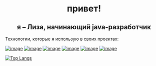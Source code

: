 <h1 align="center">привет!</h1>
<h2 align="center">я – Лиза, начинающий java-разработчик</h2>

Технологии, которые я использую в своих проектах:

<a href="https://www.docker.com/" title="Docker">![image](https://github.com/elizabethwithu/java-shareit/assets/117889272/91f04bc0-3b97-4ffa-a1c9-c2bdfa813b60)</a>
<a href="https://github.com/elizabethwithu" title="GitHub">![image](https://github.com/elizabethwithu/java-shareit/assets/117889272/51f4c58b-862f-4347-86fe-2a1c53e77ffd)</a>
<a href="https://spring.io/projects/spring-boot" title="Spring Boot">![image](https://github.com/elizabethwithu/java-shareit/assets/117889272/094a7a06-ad47-4ce2-9183-4620f8fda962)</a>
<a href="https://www.postgresql.org/" title="PostgreSQL">![image](https://github.com/elizabethwithu/java-shareit/assets/117889272/9a736b02-c73d-49bd-a56d-4e251095df33)</a>
<a href="https://www.jetbrains.com/idea/download/?section=mac" title="IntelliJ IDEA">![image](https://github.com/elizabethwithu/java-shareit/assets/117889272/f02b53c2-a177-4607-890d-85e96386d512)</a>
<a href="https://hibernate.org/" title="Hibernate">![image](https://github.com/elizabethwithu/java-shareit/assets/117889272/e25da839-b216-4918-8669-8b6e12c8da9e)</a>

[![Top Langs](https://github-readme-stats.vercel.app/api/top-langs/?username=elizabethwithu)](https://github.com/anuraghazra/github-readme-stats)
